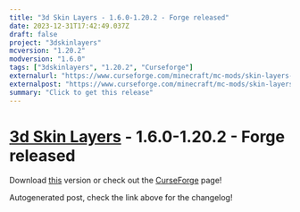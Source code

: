 ```yaml
---
title: "3d Skin Layers - 1.6.0-1.20.2 - Forge released"
date: 2023-12-31T17:42:49.037Z
draft: false
project: "3dskinlayers"
mcversion: "1.20.2"
modversion: "1.6.0"
tags: ["3dskinlayers", "1.20.2", "Curseforge"]
externalurl: "https://www.curseforge.com/minecraft/mc-mods/skin-layers-3d/files/4997351"
externalpost: "https://www.curseforge.com/minecraft/mc-mods/skin-layers-3d/files/4997351"
summary: "Click to get this release"
---
```

# [3d Skin Layers](/project/3dskinlayers) - 1.6.0-1.20.2 - Forge released
Download [this](https://www.curseforge.com/minecraft/mc-mods/skin-layers-3d/files/4997351) version or check out the [CurseForge](https://www.curseforge.com/minecraft/mc-mods/skin-layers-3d) page!

Autogenerated post, check the link above for the changelog!
